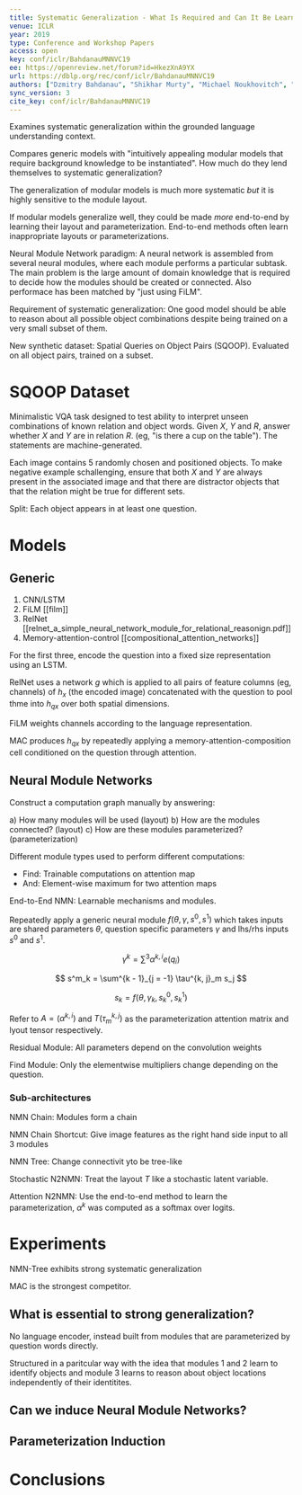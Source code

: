 ```yaml
---
title: Systematic Generalization - What Is Required and Can It Be Learned?
venue: ICLR
year: 2019
type: Conference and Workshop Papers
access: open
key: conf/iclr/BahdanauMNNVC19
ee: https://openreview.net/forum?id=HkezXnA9YX
url: https://dblp.org/rec/conf/iclr/BahdanauMNNVC19
authors: ["Dzmitry Bahdanau", "Shikhar Murty", "Michael Noukhovitch", "Thien Huu Nguyen", "Harm de Vries", "Aaron C. Courville"]
sync_version: 3
cite_key: conf/iclr/BahdanauMNNVC19
---
```


Examines systematic generalization within the grounded language understanding context.

Compares generic models with "intuitively appealing modular models that require background knowledge to be instantiated". How much do they lend themselves to systematic generalization?

The generalization of modular models is much more systematic *but* it is highly sensitive to the module layout.

If modular models generalize well, they could be made *more* end-to-end by learning their layout and parameterization. End-to-end methods often learn inappropriate layouts or parameterizations.

Neural Module Network paradigm: A neural network is assembled from several neural modules, where each module performs a particular subtask. The main problem is the large amount of domain knowledge that is required to decide how the modules should be created or connected. Also performace has been matched by "just using FiLM".

Requirement of systematic generalization: One good model should be able to reason about all possible object combinations despite being trained on a very small subset of them.

New synthetic dataset: Spatial Queries on Object Pairs (SQOOP). Evaluated on all object pairs, trained on a subset.

# SQOOP Dataset

Minimalistic VQA task designed to test ability to interpret unseen combinations of known relation and object words. Given $X$, $Y$ and $R$, answer whether $X$ and $Y$ are in relation $R$. (eg, "is there a cup on the table"). The statements are machine-generated.

Each image contains 5 randomly chosen and positioned objects. To make negative example schallenging, ensure that both $X$ and $Y$ are always present in the associated image and that there are distractor objects that that the relation might be true for different sets.

Split: Each object appears in at least one question.

# Models

## Generic

1. CNN/LSTM
2. FiLM [[film]]
3. RelNet [[relnet_a_simple_neural_network_module_for_relational_reasonign.pdf]]
4. Memory-attention-control [[compositional_attention_networks]]

For the first three, encode the question into a fixed size representation using an LSTM.

RelNet uses a network $g$ which is applied to all pairs of feature columns (eg, channels) of $h_x$ (the encoded image) concatenated with the question to pool thme into $h_{qx}$ over both spatial dimensions.

FiLM weights channels according to the language representation.

MAC produces $h_{qx}$ by repeatedly applying a memory-attention-composition cell conditioned on the question through attention.

## Neural Module Networks
Construct a computation graph manually by answering:

a) How many modules will be used (layout)
b) How are the modules connected? (layout)
c) How are these modules parameterized? (parameterization)

Different module types used to perform different computations:

 - Find: Trainable computations on attention map
 - And: Element-wise maximum for two attention maps

End-to-End NMN: Learnable mechanisms and modules.

Repeatedly apply a generic neural module $f(\theta, \gamma, s^0, s^1)$ which takes inputs are shared parameters $\theta$, question specific parameters $\gamma$ and lhs/rhs inputs $s^0$ and $s^1$.

$$
\gamma^k = \sum^3 \alpha^{k, i} e(q_i)
$$

$$
s^m_k = \sum^{k - 1}_{j = -1} \tau^{k, j}_m s_j
$$

$$
s_k = f(\theta, \gamma_k, s^0_k, s^1_k)
$$

Refer to $A = (\alpha^{k, i})$ and $T(\tau^{k, j}_m)$ as the parameterization attention matrix and lyout tensor respectively.

Residual Module: All parameters depend on the convolution weights

Find Module: Only the elementwise multipliers change depending on the question.

### Sub-architectures

NMN Chain: Modules form a chain

NMN Chain Shortcut: Give image features as the right hand side input to all 3 modules

NMN Tree: Change connectivit yto be tree-like

Stochastic N2NMN: Treat the layout $T$ like a stochastic latent variable.

Attention N2NMN: Use the end-to-end method to learn the parameterization, $\alpha^k$ was computed as a softmax over logits.


# Experiments

NMN-Tree exhibits strong systematic generalization

MAC is the strongest competitor.

## What is essential to strong generalization?

No language encoder, instead built from modules that are parameterized by question words directly.

Structured in a paritcular way with the idea that modules 1 and 2 learn to identify objects and module 3 learns to reason about object locations independently of their identitites.

## Can we induce Neural Module Networks?

## Parameterization Induction

# Conclusions